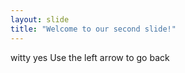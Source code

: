 ```yaml
---
layout: slide
title: "Welcome to our second slide!"
---
```

witty yes
Use the left arrow to go back
